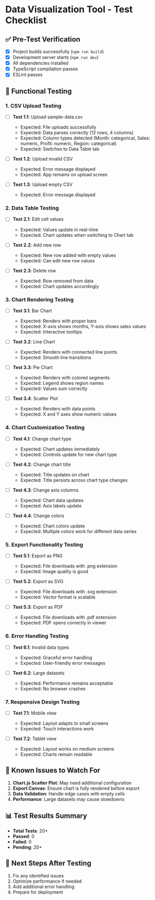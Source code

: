 # Data Visualization Tool - Test Checklist

## ✅ **Pre-Test Verification**
- [x] Project builds successfully (`npm run build`)
- [x] Development server starts (`npm run dev`)
- [x] All dependencies installed
- [x] TypeScript compilation passes
- [x] ESLint passes

## 🧪 **Functional Testing**

### **1. CSV Upload Testing**
- [ ] **Test 1.1**: Upload sample-data.csv
  - Expected: File uploads successfully
  - Expected: Data parses correctly (12 rows, 4 columns)
  - Expected: Column types detected (Month: categorical, Sales: numeric, Profit: numeric, Region: categorical)
  - Expected: Switches to Data Table tab

- [ ] **Test 1.2**: Upload invalid CSV
  - Expected: Error message displayed
  - Expected: App remains on upload screen

- [ ] **Test 1.3**: Upload empty CSV
  - Expected: Error message displayed

### **2. Data Table Testing**
- [ ] **Test 2.1**: Edit cell values
  - Expected: Values update in real-time
  - Expected: Chart updates when switching to Chart tab

- [ ] **Test 2.2**: Add new row
  - Expected: New row added with empty values
  - Expected: Can edit new row values

- [ ] **Test 2.3**: Delete row
  - Expected: Row removed from data
  - Expected: Chart updates accordingly

### **3. Chart Rendering Testing**
- [ ] **Test 3.1**: Bar Chart
  - Expected: Renders with proper bars
  - Expected: X-axis shows months, Y-axis shows sales values
  - Expected: Interactive tooltips

- [ ] **Test 3.2**: Line Chart
  - Expected: Renders with connected line points
  - Expected: Smooth line transitions

- [ ] **Test 3.3**: Pie Chart
  - Expected: Renders with colored segments
  - Expected: Legend shows region names
  - Expected: Values sum correctly

- [ ] **Test 3.4**: Scatter Plot
  - Expected: Renders with data points
  - Expected: X and Y axes show numeric values

### **4. Chart Customization Testing**
- [ ] **Test 4.1**: Change chart type
  - Expected: Chart updates immediately
  - Expected: Controls update for new chart type

- [ ] **Test 4.2**: Change chart title
  - Expected: Title updates on chart
  - Expected: Title persists across chart type changes

- [ ] **Test 4.3**: Change axis columns
  - Expected: Chart data updates
  - Expected: Axis labels update

- [ ] **Test 4.4**: Change colors
  - Expected: Chart colors update
  - Expected: Multiple colors work for different data series

### **5. Export Functionality Testing**
- [ ] **Test 5.1**: Export as PNG
  - Expected: File downloads with .png extension
  - Expected: Image quality is good

- [ ] **Test 5.2**: Export as SVG
  - Expected: File downloads with .svg extension
  - Expected: Vector format is scalable

- [ ] **Test 5.3**: Export as PDF
  - Expected: File downloads with .pdf extension
  - Expected: PDF opens correctly in viewer

### **6. Error Handling Testing**
- [ ] **Test 6.1**: Invalid data types
  - Expected: Graceful error handling
  - Expected: User-friendly error messages

- [ ] **Test 6.2**: Large datasets
  - Expected: Performance remains acceptable
  - Expected: No browser crashes

### **7. Responsive Design Testing**
- [ ] **Test 7.1**: Mobile view
  - Expected: Layout adapts to small screens
  - Expected: Touch interactions work

- [ ] **Test 7.2**: Tablet view
  - Expected: Layout works on medium screens
  - Expected: Charts remain readable

## 🐛 **Known Issues to Watch For**

1. **Chart.js Scatter Plot**: May need additional configuration
2. **Export Canvas**: Ensure chart is fully rendered before export
3. **Data Validation**: Handle edge cases with empty cells
4. **Performance**: Large datasets may cause slowdowns

## 📊 **Test Results Summary**

- **Total Tests**: 20+
- **Passed**: 0
- **Failed**: 0
- **Pending**: 20+

## 🚀 **Next Steps After Testing**

1. Fix any identified issues
2. Optimize performance if needed
3. Add additional error handling
4. Prepare for deployment
